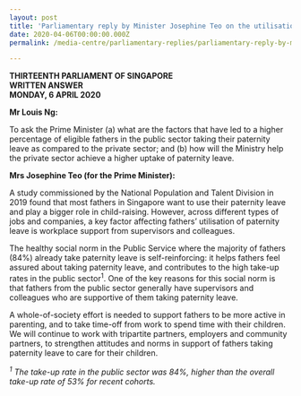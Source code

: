 ```yaml
---
layout: post
title: 'Parliamentary reply by Minister Josephine Teo on the utilisation of Paternity Leave in the public and private sectors'
date: 2020-04-06T00:00:00.000Z
permalink: /media-centre/parliamentary-replies/parliamentary-reply-by-minister-josephine-teo-on-the-utilisation-of-paternity-leave-in-the-public-and-private-sectors/

---
```



**THIRTEENTH PARLIAMENT OF SINGAPORE  
WRITTEN ANSWER  
MONDAY, 6 APRIL 2020**  

**Mr Louis Ng:**

To ask the Prime Minister (a) what are the factors that have led to a higher percentage of eligible fathers in the public sector taking their paternity leave as compared to the private sector; and (b) how will the Ministry help the private sector achieve a higher uptake of paternity leave.

**Mrs Josephine Teo (for the Prime Minister):** 

A study commissioned by the National Population and Talent Division in 2019 found that most fathers in Singapore want to use their paternity leave and play a bigger role in child-raising. However, across different types of jobs and companies, a key factor affecting fathers’ utilisation of paternity leave is workplace support from supervisors and colleagues.  

The healthy social norm in the Public Service where the majority of fathers (84%) already take paternity leave is self-reinforcing: it helps fathers feel assured about taking paternity leave, and contributes to the high take-up rates in the public sector<sup>1</sup>. One of the key reasons for this social norm is that fathers from the public sector generally have supervisors and colleagues who are supportive of them taking paternity leave.

A whole-of-society effort is needed to support fathers to be more active in parenting, and to take time-off from work to spend time with their children. We will continue to work with tripartite partners, employers and community partners, to strengthen attitudes and norms in support of fathers taking paternity leave to care for their children. 

*<sup>1</sup> The take-up rate in the public sector was 84%, higher than the overall take-up rate of 53% for recent cohorts.*
